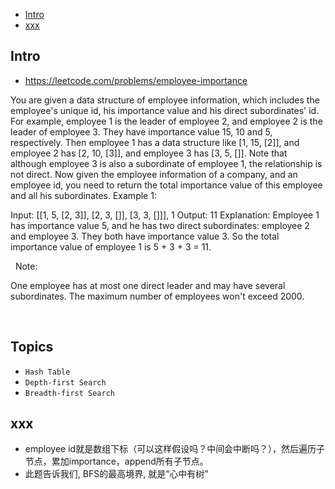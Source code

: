 - [Intro](#intro)
- [xxx](#xxx)

## Intro

- https://leetcode.com/problems/employee-importance

You are given a data structure of employee information, which includes the employee's unique id, his importance value and his direct subordinates' id.
For example, employee 1 is the leader of employee 2, and employee 2 is the leader of employee 3. They have importance value 15, 10 and 5, respectively. Then employee 1 has a data structure like [1, 15, [2]], and employee 2 has [2, 10, [3]], and employee 3 has [3, 5, []]. Note that although employee 3 is also a subordinate of employee 1, the relationship is not direct.
Now given the employee information of a company, and an employee id, you need to return the total importance value of this employee and all his subordinates.
Example 1:

Input: [[1, 5, [2, 3]], [2, 3, []], [3, 3, []]], 1
Output: 11
Explanation:
Employee 1 has importance value 5, and he has two direct subordinates: employee 2 and employee 3. They both have importance value 3. So the total importance value of employee 1 is 5 + 3 + 3 = 11.

 
Note:

One employee has at most one direct leader and may have several subordinates.
The maximum number of employees won't exceed 2000.

 

## Topics

- `Hash Table`
- `Depth-first Search`
- `Breadth-first Search`


## xxx

- employee id就是数组下标（可以这样假设吗？中间会中断吗？），然后遍历子节点，累加importance，append所有子节点。
- 此题告诉我们, BFS的最高境界, 就是“心中有树”

